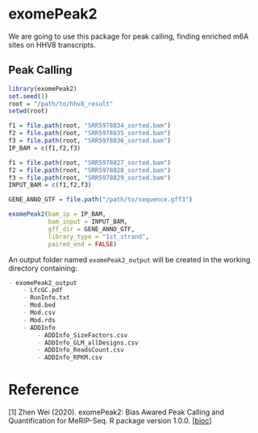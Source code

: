 # exomePeak2

We are going to use this package for peak calling, finding enriched m6A sites on HHV8 transcripts.

## Peak Calling

```R
library(exomePeak2)
set.seed(1)
root = "/path/to/hhv8_result"
setwd(root)

f1 = file.path(root, "SRR5978834_sorted.bam")
f2 = file.path(root, "SRR5978835_sorted.bam")
f3 = file.path(root, "SRR5978836_sorted.bam")
IP_BAM = c(f1,f2,f3) 

f1 = file.path(root, "SRR5978827_sorted.bam")
f2 = file.path(root, "SRR5978828_sorted.bam")
f3 = file.path(root, "SRR5978829_sorted.bam")
INPUT_BAM = c(f1,f2,f3)

GENE_ANNO_GTF = file.path("/path/to/sequence.gff3")

exomePeak2(bam_ip = IP_BAM,
           bam_input = INPUT_BAM,
           gff_dir = GENE_ANNO_GTF,
           library_type = "1st_strand",
           paired_end = FALSE)
```

An output folder named `exomePeak2_output` will be created in the working directory containing:

```markdown
- exomePeak2_output
	- LfcGC.pdf
	- RunInfo.txt
	- Mod.bed
	- Mod.csv
	- Mod.rds
	- ADDInfo
		- ADDInfo_SizeFactors.csv
		- ADDInfo_GLM_allDesigns.csv
		- ADDInfo_ReadsCount.csv
		- ADDInfo_RPKM.csv
```



# Reference

[1] Zhen Wei (2020). exomePeak2: Bias Awared Peak Calling and Quantification for MeRIP-Seq. R package version 1.0.0. [[bioc](http://www.bioconductor.org/packages/release/bioc/html/exomePeak2.html)]

